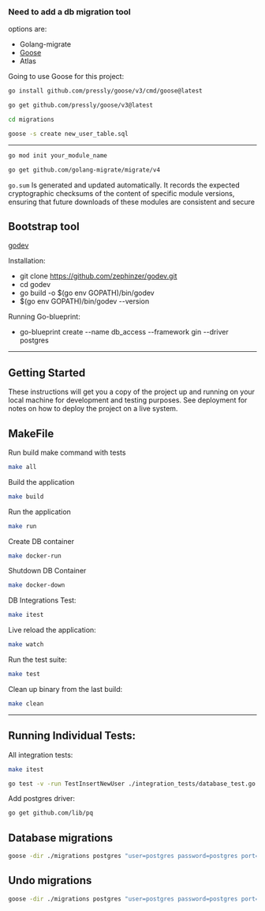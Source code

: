 <!-- First steps -->

### Need to add a db migration tool

options are:

-   Golang-migrate
-   [Goose](https://github.com/pressly/goose)
-   Atlas

Going to use Goose for this project:

```bash
go install github.com/pressly/goose/v3/cmd/goose@latest
```

```bash
go get github.com/pressly/goose/v3@latest
```

```bash
cd migrations
```

```bash
goose -s create new_user_table.sql
```

---

```bash
go mod init your_module_name
```

```bash
go get github.com/golang-migrate/migrate/v4
```

`go.sum` Is generated and updated automatically. It records the expected cryptographic checksums of the content of specific module versions, ensuring that future downloads of these modules are consistent and secure

## Bootstrap tool

[godev](https://github.com/zephinzer/godev)

Installation:

-   git clone https://github.com/zephinzer/godev.git
-   cd godev
-   go build -o $(go env GOPATH)/bin/godev
-   $(go env GOPATH)/bin/godev --version

Running Go-blueprint:

-   go-blueprint create --name db_access --framework gin --driver postgres

---

## Getting Started

These instructions will get you a copy of the project up and running on your local machine for development and testing purposes. See deployment for notes on how to deploy the project on a live system.

## MakeFile

Run build make command with tests

```bash
make all
```

Build the application

```bash
make build
```

Run the application

```bash
make run
```

Create DB container

```bash
make docker-run
```

Shutdown DB Container

```bash
make docker-down
```

DB Integrations Test:

```bash
make itest
```

Live reload the application:

```bash
make watch
```

Run the test suite:

```bash
make test
```

Clean up binary from the last build:

```bash
make clean
```

---

## Running Individual Tests:

All integration tests:

```bash
make itest
```

```bash
go test -v -run TestInsertNewUser ./integration_tests/database_test.go
```

Add postgres driver:

```bash
go get github.com/lib/pq
```

## Database migrations

```bash
goose -dir ./migrations postgres "user=postgres password=postgres port=5432 host=localhost dbname=golang_db sslmode=disable" up
```

## Undo migrations

```bash
goose -dir ./migrations postgres "user=postgres password=postgres port=5432 host=localhost dbname=golang_db sslmode=disable" down-to 0
```
